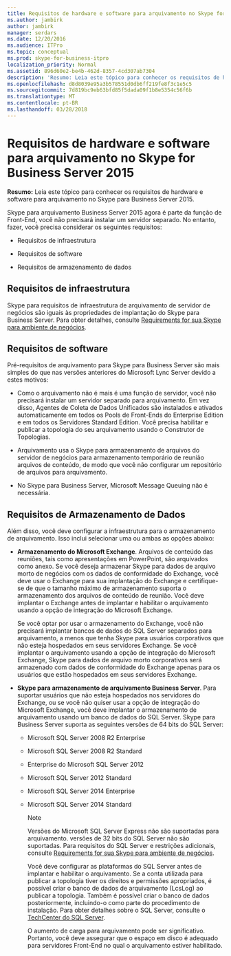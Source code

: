 ```yaml
---
title: Requisitos de hardware e software para arquivamento no Skype for Business Server 2015
ms.author: jambirk
author: jambirk
manager: serdars
ms.date: 12/20/2016
ms.audience: ITPro
ms.topic: conceptual
ms.prod: skype-for-business-itpro
localization_priority: Normal
ms.assetid: 896d60e2-be4b-462d-8357-4cd307ab7304
description: 'Resumo: Leia este tópico para conhecer os requisitos de hardware e software para arquivamento no Skype para Business Server 2015.'
ms.openlocfilehash: d8d8039e95a3b578551d0db6ff219fe8f3c1e5c5
ms.sourcegitcommit: 7d819bc9eb63bfd85f5dada09f1b8e5354c56f6b
ms.translationtype: MT
ms.contentlocale: pt-BR
ms.lasthandoff: 03/28/2018
---
```

# <a name="hardware-and-software-requirements-for-archiving-in-skype-for-business-server-2015"></a>Requisitos de hardware e software para arquivamento no Skype for Business Server 2015
 
**Resumo:** Leia este tópico para conhecer os requisitos de hardware e software para arquivamento no Skype para Business Server 2015.
  
Skype para arquivamento Business Server 2015 agora é parte da função de Front-End, você não precisará instalar um servidor separado. No entanto, fazer, você precisa considerar os seguintes requisitos:
  
- Requisitos de infraestrutura
    
- Requisitos de software
    
- Requisitos de armazenamento de dados
    
## <a name="infrastructure-requirements"></a>Requisitos de infraestrutura

Skype para requisitos de infraestrutura de arquivamento de servidor de negócios são iguais às propriedades de implantação do Skype para Business Server. Para obter detalhes, consulte [Requirements for sua Skype para ambiente de negócios](../../plan-your-deployment/requirements-for-your-environment/requirements-for-your-environment.md). 
  
## <a name="prerequisite-software-requirements"></a>Requisitos de software

Pré-requisitos de arquivamento para Skype para Business Server são mais simples do que nas versões anteriores do Microsoft Lync Server devido a estes motivos: 
  
- Como o arquivamento não é mais é uma função de servidor, você não precisará instalar um servidor separado para arquivamento. Em vez disso, Agentes de Coleta de Dados Unificados são instalados e ativados automaticamente em todos os Pools de Front-Ends do Enterprise Edition e em todos os Servidores Standard Edition. Você precisa habilitar e publicar a topologia do seu arquivamento usando o Construtor de Topologias.
    
- Arquivamento usa o Skype para armazenamento de arquivos do servidor de negócios para armazenamento temporário de reunião arquivos de conteúdo, de modo que você não configurar um repositório de arquivos para arquivamento.
    
- No Skype para Business Server, Microsoft Message Queuing não é necessária.
    
## <a name="data-storage-requirements"></a>Requisitos de Armazenamento de Dados

Além disso, você deve configurar a infraestrutura para o armazenamento de arquivamento. Isso inclui selecionar uma ou ambas as opções abaixo:
  
- **Armazenamento do Microsoft Exchange**. Arquivos de conteúdo das reuniões, tais como apresentações em PowerPoint, são arquivados como anexo. Se você deseja armazenar Skype para dados de arquivo morto de negócios com os dados de conformidade do Exchange, você deve usar o Exchange para sua implantação do Exchange e certifique-se de que o tamanho máximo de armazenamento suporta o armazenamento dos arquivos de conteúdo de reunião. Você deve implantar o Exchange antes de implantar e habilitar o arquivamento usando a opção de integração do Microsoft Exchange. 
    
    Se você optar por usar o armazenamento do Exchange, você não precisará implantar bancos de dados do SQL Server separados para arquivamento, a menos que tenha Skype para usuários corporativos que não esteja hospedados em seus servidores Exchange. Se você implantar o arquivamento usando a opção de integração do Microsoft Exchange, Skype para dados de arquivo morto corporativos será armazenado com dados de conformidade do Exchange apenas para os usuários que estão hospedados em seus servidores Exchange. 
    
- **Skype para armazenamento de arquivamento Business Server**. Para suportar usuários que não esteja hospedados nos servidores do Exchange, ou se você não quiser usar a opção de integração do Microsoft Exchange, você deve implantar o armazenamento de arquivamento usando um banco de dados do SQL Server. Skype para Business Server suporta as seguintes versões de 64 bits do SQL Server:
    
  - Microsoft SQL Server 2008 R2 Enterprise
    
  - Microsoft SQL Server 2008 R2 Standard
    
  - Enterprise do Microsoft SQL Server 2012
    
  - Microsoft SQL Server 2012 Standard
    
  - Microsoft SQL Server 2014 Enterprise
    
  - Microsoft SQL Server 2014 Standard
    
    > [!NOTE]
    > Versões do Microsoft SQL Server Express não são suportadas para arquivamento. versões de 32 bits do SQL Server não são suportadas. Para requisitos do SQL Server e restrições adicionais, consulte [Requirements for sua Skype para ambiente de negócios](../../plan-your-deployment/requirements-for-your-environment/requirements-for-your-environment.md). 
  
    Você deve configurar as plataformas do SQL Server antes de implantar e habilitar o arquivamento. Se a conta utilizada para publicar a topologia tiver os direitos e permissões apropriados, é possível criar o banco de dados de arquivamento (LcsLog) ao publicar a topologia. Também é possível criar o banco de dados posteriormente, incluindo-o como parte do procedimento de instalação. Para obter detalhes sobre o SQL Server, consulte o [TechCenter do SQL Server](https://go.microsoft.com/fwlink/p/?linkID=129045).
    
    O aumento de carga para arquivamento pode ser significativo. Portanto, você deve assegurar que o espaço em disco é adequado para servidores Front-End no qual o arquivamento estiver habilitado.
    

